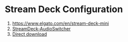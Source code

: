 # Stream Deck Configuration
1. https://www.elgato.com/en/stream-deck-mini
2. [StreamDeck-AudioSwitcher](https://github.com/fredemmott/StreamDeck-AudioSwitcher/releases)
  1. [Direct download](https://github.com/fredemmott/StreamDeck-AudioSwitcher/releases/download/v3.0/com.fredemmott.audiooutputswitch.streamDeckPlugin)
